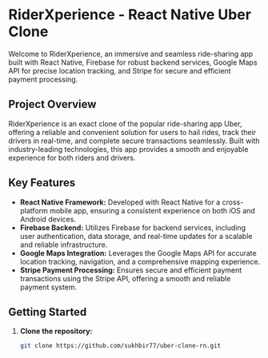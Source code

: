 # RiderXperience - React Native Uber Clone

Welcome to RiderXperience, an immersive and seamless ride-sharing app built with React Native, Firebase for robust backend services, Google Maps API for precise location tracking, and Stripe for secure and efficient payment processing.

## Project Overview

RiderXperience is an exact clone of the popular ride-sharing app Uber, offering a reliable and convenient solution for users to hail rides, track their drivers in real-time, and complete secure transactions seamlessly. Built with industry-leading technologies, this app provides a smooth and enjoyable experience for both riders and drivers.

## Key Features

- **React Native Framework:** Developed with React Native for a cross-platform mobile app, ensuring a consistent experience on both iOS and Android devices.
- **Firebase Backend:** Utilizes Firebase for backend services, including user authentication, data storage, and real-time updates for a scalable and reliable infrastructure.
- **Google Maps Integration:** Leverages the Google Maps API for accurate location tracking, navigation, and a comprehensive mapping experience.
- **Stripe Payment Processing:** Ensures secure and efficient payment transactions using the Stripe API, offering a smooth and reliable payment system.

## Getting Started

1. **Clone the repository:**

   ```bash
   git clone https://github.com/sukhbir77/uber-clone-rn.git
